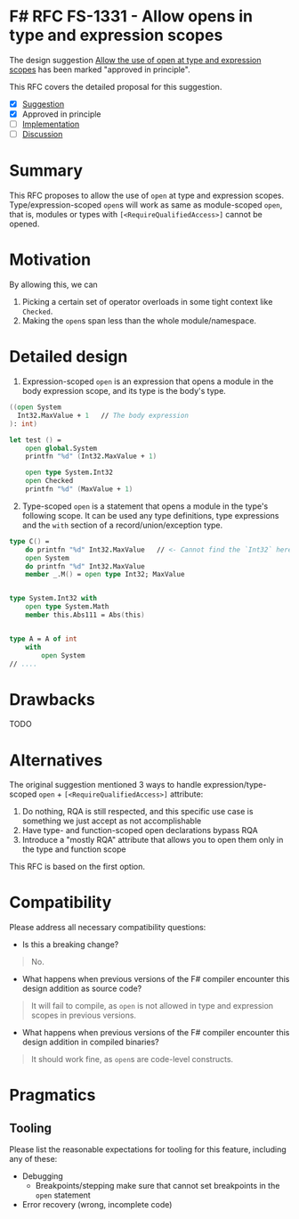 # F# RFC FS-1331 - Allow opens in type and expression scopes

The design suggestion [Allow the use of open at type and expression scopes](https://github.com/fsharp/fslang-suggestions/issues/96) has been marked "approved in principle".

This RFC covers the detailed proposal for this suggestion.

- [x] [Suggestion](https://github.com/fsharp/fslang-suggestions/issues/96)
- [x] Approved in principle
- [ ] [Implementation](https://github.com/dotnet/fsharp/pull/FILL-ME-IN)
- [ ] [Discussion](https://github.com/fsharp/fslang-design/discussions/FILL-ME-IN)

# Summary

This RFC proposes to allow the use of `open` at type and expression scopes. Type/expression-scoped `open`s will work as same as module-scoped `open`, that is, modules or types with `[<RequireQualifiedAccess>]` cannot be opened.

# Motivation

By allowing this, we can 
1. Picking a certain set of operator overloads in some tight context like `Checked`.
2. Making the `open`s span less than the whole module/namespace.

# Detailed design

1. Expression-scoped `open` is an expression that opens a module in the body expression scope, and its type is the body's type.

```fsharp
((open System
  Int32.MaxValue + 1   // The body expression
): int)

let test () =
    open global.System
    printfn "%d" (Int32.MaxValue + 1)

    open type System.Int32
    open Checked
    printfn "%d" (MaxValue + 1)
```

2. Type-scoped `open` is a statement that opens a module in the type's following scope. It can be used any type definitions, type expressions and the `with` section of a record/union/exception type.


```fsharp
type C() =
    do printfn "%d" Int32.MaxValue   // <- Cannot find the `Int32` here
    open System
    do printfn "%d" Int32.MaxValue
    member _.M() = open type Int32; MaxValue


type System.Int32 with
    open type System.Math
    member this.Abs111 = Abs(this)


type A = A of int
    with
        open System
// ....
```

# Drawbacks

TODO

# Alternatives

The original suggestion mentioned 3 ways to handle expression/type-scoped `open` + `[<RequireQualifiedAccess>]` attribute:

1. Do nothing, RQA is still respected, and this specific use case is something we just accept as not accomplishable
2. Have type- and function-scoped open declarations bypass RQA
3. Introduce a "mostly RQA" attribute that allows you to open them only in the type and function scope

This RFC is based on the first option.

# Compatibility

Please address all necessary compatibility questions:

* Is this a breaking change?
> No.

* What happens when previous versions of the F# compiler encounter this design addition as source code?
> It will fail to compile, as `open` is not allowed in type and expression scopes in previous versions.

* What happens when previous versions of the F# compiler encounter this design addition in compiled binaries?
> It should work fine, as `open`s are code-level constructs.

# Pragmatics

## Tooling

Please list the reasonable expectations for tooling for this feature, including any of these:

* Debugging
  * Breakpoints/stepping
    make sure that cannot set breakpoints in the `open` statement
* Error recovery (wrong, incomplete code)
